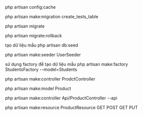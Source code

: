 php artisan config:cache


php artisan make:migration create_tests_table

php artisan migrate

php artisan migrate:rollback

tạo dữ liệu mẫu 
php artisan db:seed

php artisan make:seeder UserSeeder

sử dụng factory để tạo dữ liệu mẫu 
php artisan make:factory StudentsFactory --model=Students


php artisan make:controller ProdctController

php artisan make:model Product

php artisan make:controller Api/ProductController --api

php artisan make:resource ProductResource
GET POST GET PUT 